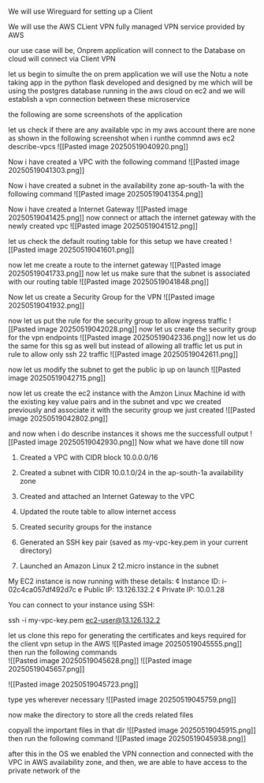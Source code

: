 
We will use Wireguard for setting up a Client 

We will use the AWS CLient VPN fully managed VPN service provided by AWS

our use case will be, Onprem application will connect to the Database on cloud will connect via Client VPN

let us begin 
to simulte the on prem application we will use the Notu a note taking app in the python flask developed and designed by me which will be using the postgres database running in the aws cloud on ec2 and we will establish a vpn connection between these microservice

the following are some screenshots of the application 


let us check if there are any available vpc in my aws account 
there are none as shown in the following screenshot when i runthe commnd
aws ec2 describe-vpcs
![[Pasted image 20250519040920.png]]

Now i have created a VPC with the following command 
![[Pasted image 20250519041303.png]]

Now i have created a subnet in the availability zone ap-south-1a with the following command
![[Pasted image 20250519041354.png]]

Now i have created a Internet Gateway 
![[Pasted image 20250519041425.png]]
now connect or attach the internet gateway with the newly created vpc
![[Pasted image 20250519041512.png]]

let us check the default routing table for this setup we have created 
![[Pasted image 20250519041601.png]]

now let me create a route to the internet gateway 
![[Pasted image 20250519041733.png]]
now let us make sure that the subnet is associated with our routing table 
![[Pasted image 20250519041848.png]]

Now let us create a Security Group for the VPN 
![[Pasted image 20250519041932.png]]

now let us put the rule for the security group to allow ingress traffic 
![[Pasted image 20250519042028.png]]
now let us create the security group for the vpn endpoints
![[Pasted image 20250519042336.png]]
now let us do the same for this sg as well but instead of allowing all traffic let us put in rule to allow only ssh 22 traffic 
![[Pasted image 20250519042611.png]]

now let us modify the subnet to get the public ip up on launch 
![[Pasted image 20250519042715.png]]

now let us create the ec2 instance with the Amzon Linux Machine id with the existing key value pairs and in the subnet and vpc we created previously and associate it with the security group we just created 
![[Pasted image 20250519042802.png]]

and now when i do describe instances it shows me the successfull output
![[Pasted image 20250519042930.png]]
Now what we have done till now
1. Created a VPC with CIDR block 10.0.0.0/16

2. Created a subnet with CIDR 10.0.1.0/24 in the ap-south-1a availability zone
3. Created and attached an Internet Gateway to the VPC

4. Updated the route table to allow internet access

5. Created security groups for the instance

6. Generated an SSH key pair (saved as my-vpc-key.pem in your current directory)
7. Launched an Amazon Linux 2 t2.micro instance in the subnet

My EC2 instance is now running with these details:
¢ Instance ID: i-02c4ca057df492d7c
e Public IP: 13.126.132.2
¢ Private IP: 10.0.1.28

You can connect to your instance using SSH:

 ssh -i my-vpc-key.pem ec2-user@13.126.132.2

let us clone this repo for generating the certificates and keys required for the client vpn setup in the AWS
![[Pasted image 20250519045555.png]]
then run the following commands  
![[Pasted image 20250519045628.png]]
![[Pasted image 20250519045657.png]]

![[Pasted image 20250519045723.png]]

type yes wherever necessary
![[Pasted image 20250519045759.png]]

now make the directory to store all the creds related files

copyall the important files in that dir
![[Pasted image 20250519045915.png]]
then run the following command
![[Pasted image 20250519045938.png]]


after this in the OS we enabled the VPN connection and connected with the VPC in AWS availability zone, and then, we are able to have access to the private network   of the   






